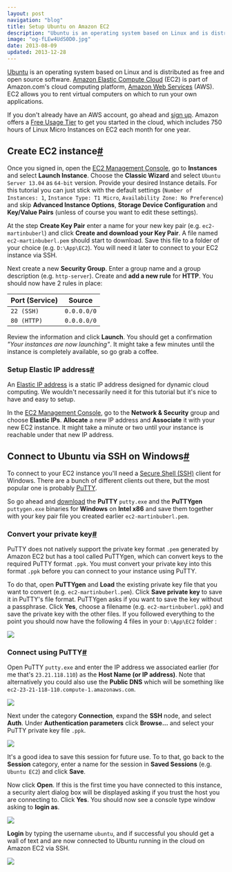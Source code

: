 ```yaml
---
layout: post
navigation: "blog"
title: Setup Ubuntu on Amazon EC2
description: "Ubuntu is an operating system based on Linux and is distributed as free and open source software. Amazon Elastic Compute Cloud (EC2) is part of Amazon.com's cloud computing platform, Amazon Web Services (AWS)."
image: "og-fLEw4UdS0D0.jpg"
date: 2013-08-09
updated: 2013-12-28
---
```


<a target="_blank" href="http://www.ubuntu.com/">Ubuntu</a> is an operating system based on Linux and is distributed as free and open source software. <a target="_blank" href="http://aws.amazon.com/ec2/">Amazon Elastic Compute Cloud</a> (EC2) is part of Amazon.com's cloud computing platform, <a target="_blank" href="http://aws.amazon.com/">Amazon Web Services</a> (AWS). EC2 allows you to rent virtual computers on which to run your own applications.

If you don't already have an AWS account, go ahead and <a target="_blank" href="https://portal.aws.amazon.com/gp/aws/developer/registration/index.html">sign up</a>. Amazon offers a <a target="_blank" href="http://aws.amazon.com/free/">Free Usage Tier</a> to get you started in the cloud, which includes 750 hours of Linux Micro Instances on EC2 each month for one year.

<h2 id="create-ec2-instance" class="has-permalink">Create EC2 instance<a class="permalink" title="Permalink" href="#create-ec2-instance">#</a></h2>

Once you signed in, open the <a target="_blank" href="https://console.aws.amazon.com/ec2">EC2 Management Console</a>, go to **Instances** and select **Launch Instance**. Choose the **Classic Wizard** and select `Ubuntu Server 13.04` as `64-bit` version. Provide your desired Instance details. For this tutorial you can just stick with the default settings (`Number of Instances: 1`, `Instance Type: T1 Micro`, `Availability Zone: No Preference`) and skip **Advanced Instance Options**, **Storage Device Configuration** and **Key/Value Pairs** (unless of course you want to edit these settings).

At the step **Create Key Pair** enter a name for your new key pair (e.g. `ec2-martinbuberl`) and click **Create and download your Key Pair**. A file named `ec2-martinbuberl.pem` should start to download. Save this file to a folder of your choice (e.g. `D:\App\EC2`). You will need it later to connect to your EC2 instance via SSH.

Next create a new **Security Group**. Enter a group name and a group description (e.g. `http-server`). Create and **add a new rule** for **HTTP**. You should now have 2 rules in place:

| Port (Service) | Source      |
| -------------- | ----------- |
| `22 (SSH)`     | `0.0.0.0/0` |
| `80 (HTTP)`    | `0.0.0.0/0` |

Review the information and click **Launch**. You should get a confirmation *"Your instances are now launching"*. It might take a few minutes until the instance is completely available, so go grab a coffee.

<h3 id="setup-elastic-ip-address" class="has-permalink">Setup Elastic IP address<a class="permalink" title="Permalink" href="#setup-elastic-ip-address">#</a></h3>

An <a target="_blank" href="http://aws.amazon.com/articles/1346">Elastic IP address</a> is a static IP address designed for dynamic cloud computing. We wouldn't necessarily need it for this tutorial but it's nice to have and easy to setup.

In the <a target="_blank" href="https://console.aws.amazon.com/ec2">EC2 Management Console</a>, go to the **Network & Security** group and choose **Elastic IPs**. **Allocate** a new IP address and **Associate** it with your new EC2 instance. It might take a minute or two until your instance is reachable under that new IP address.

<h2 id="connect-to-ubuntu-via-ssh-on-windows" class="has-permalink">Connect to Ubuntu via SSH on Windows<a class="permalink" title="Permalink" href="#connect-to-ubuntu-via-ssh-on-windows">#</a></h2>

To connect to your EC2 instance you'll need a <a target="_blank" href="http://en.wikipedia.org/wiki/Secure_Shell">Secure Shell (SSH)</a> client for Windows. There are a bunch of different clients out there, but the most popular one is probably <a target="_blank" href="http://www.chiark.greenend.org.uk/~sgtatham/putty/">PuTTY</a>.

So go ahead and <a target="_blank" href="http://www.chiark.greenend.org.uk/~sgtatham/putty/download.html">download</a> the **PuTTY** `putty.exe` and the **PuTTYgen** `puttygen.exe` binaries for **Windows** on **Intel x86** and save them together with your key pair file you created earlier `ec2-martinbuberl.pem`.

<h3 id="convert-your-private-key" class="has-permalink">Convert your private key<a class="permalink" title="Permalink" href="#convert-your-private-key">#</a></h3>

PuTTY does not natively support the private key format `.pem` generated by Amazon EC2 but has a tool called PuTTYgen, which can convert keys to the required PuTTY format `.ppk`. You must convert your private key into this format `.ppk` before you can connect to your instance using PuTTY.

To do that, open **PuTTYgen** and **Load** the existing private key file that you want to convert (e.g. `ec2-martinbuberl.pem`). Click **Save private key** to save it in PuTTY's file format. PuTTYgen asks if you want to save the key without a passphrase. Click **Yes**, choose a filename (e.g. `ec2-martinbuberl.ppk`) and save the private key with the other files. If you followed everything to the point you should now have the following 4 files in your `D:\App\EC2` folder :

<img src="{{ site.url }}/content/img/setup-ubuntu-on-amazon-ec2-01.png" />

<h3 id="connect-using-putty" class="has-permalink">Connect using PuTTY<a class="permalink" title="Permalink" href="#connect-using-putty">#</a></h3>

Open PuTTY `putty.exe` and enter the IP address we associated earlier (for me that's `23.21.118.110`) as the **Host Name (or IP address)**. Note that alternatively you could also use the **Public DNS** which will be something like `ec2-23-21-118-110.compute-1.amazonaws.com`.

<img src="{{ site.url }}/content/img/setup-ubuntu-on-amazon-ec2-02.png" />

Next under the category **Connection**, expand the **SSH** node, and select **Auth**. Under **Authentication parameters** click **Browse...** and select your PuTTY private key file `.ppk`.

<img src="{{ site.url }}/content/img/setup-ubuntu-on-amazon-ec2-03.png" />

It's a good idea to save this session for future use. To to that, go back to the **Session** category, enter a name for the session in **Saved Sessions** (e.g. `Ubuntu EC2`) and click **Save**.

Now click **Open**. If this is the first time you have connected to this instance, a security alert dialog box will be displayed asking if you trust the host you are connecting to. Click **Yes**. You should now see a console type window asking to **login as**.

<img src="{{ site.url }}/content/img/setup-ubuntu-on-amazon-ec2-04.png" />

**Login** by typing the username `ubuntu`, and if successful you should get a wall of text and are now connected to Ubuntu running in the cloud on Amazon EC2 via SSH.

<img src="{{ site.url }}/content/img/setup-ubuntu-on-amazon-ec2-05.png" />